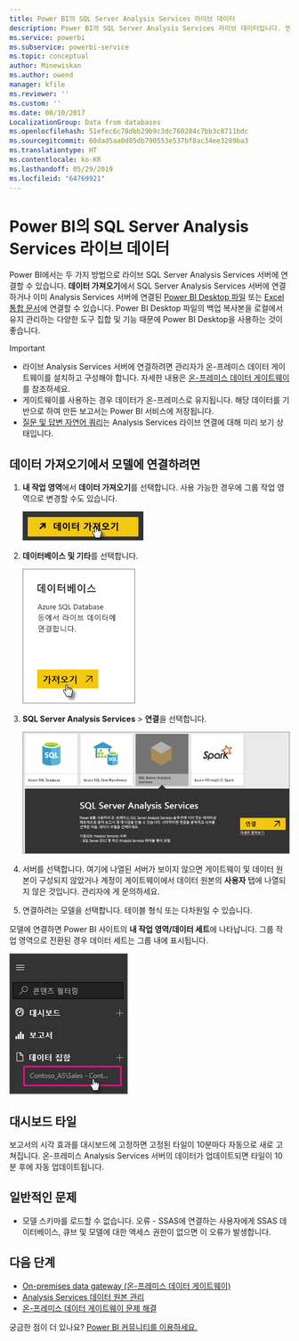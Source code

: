 ```yaml
---
title: Power BI의 SQL Server Analysis Services 라이브 데이터
description: Power BI의 SQL Server Analysis Services 라이브 데이터입니다. 엔터프라이즈 게이트웨이용으로 구성된 데이터 원본을 통해 수행됩니다.
ms.service: powerbi
ms.subservice: powerbi-service
ms.topic: conceptual
author: Minewiskan
ms.author: owend
manager: kfile
ms.reviewer: ''
ms.custom: ''
ms.date: 08/10/2017
LocalizationGroup: Data from databases
ms.openlocfilehash: 51efec6c78dbb29b9c3dc760284c7bb3c8711bdc
ms.sourcegitcommit: 60dad5aa0d85db790553e537bf8ac34ee3289ba3
ms.translationtype: HT
ms.contentlocale: ko-KR
ms.lasthandoff: 05/29/2019
ms.locfileid: "64769921"
---
```

# <a name="sql-server-analysis-services-live-data-in-power-bi"></a>Power BI의 SQL Server Analysis Services 라이브 데이터

Power BI에서는 두 가지 방법으로 라이브 SQL Server Analysis Services 서버에 연결할 수 있습니다. **데이터 가져오기**에서 SQL Server Analysis Services 서버에 연결하거나 이미 Analysis Services 서버에 연결된 [Power BI Desktop 파일](service-desktop-files.md) 또는 [Excel 통합 문서](service-excel-workbook-files.md)에 연결할 수 있습니다. Power BI Desktop 파일의 백업 복사본을 로컬에서 유지 관리하는 다양한 도구 집합 및 기능 때문에 Power BI Desktop을 사용하는 것이 좋습니다.

>[!IMPORTANT]
> * 라이브 Analysis Services 서버에 연결하려면 관리자가 온-프레미스 데이터 게이트웨이를 설치하고 구성해야 합니다. 자세한 내용은 [온-프레미스 데이터 게이트웨이](service-gateway-onprem.md)를 참조하세요.
> * 게이트웨이를 사용하는 경우 데이터가 온-프레미스로 유지됩니다.  해당 데이터를 기반으로 하여 만든 보고서는 Power BI 서비스에 저장됩니다. 
> * [질문 및 답변 자연어 쿼리](service-q-and-a-direct-query.md)는 Analysis Services 라이브 연결에 대해 미리 보기 상태입니다.

## <a name="to-connect-to-a-model-from-get-data"></a>데이터 가져오기에서 모델에 연결하려면

1. **내 작업 영역**에서 **데이터 가져오기**를 선택합니다. 사용 가능한 경우에 그룹 작업 영역으로 변경할 수도 있습니다.

   ![데이터 단추 가져오기에 연결](media/sql-server-analysis-services-tabular-data/connecttoas_getdatabutton.png)

2. **데이터베이스 및 기타**를 선택합니다.

   ![데이터 1에 연결](media/sql-server-analysis-services-tabular-data/connecttoas_getdata_1.png)

3. **SQL Server Analysis Services** > **연결**을 선택합니다.

   ![데이터 2에 연결](media/sql-server-analysis-services-tabular-data/connecttoas_getdata_2.png)

4. 서버를 선택합니다. 여기에 나열된 서버가 보이지 않으면 게이트웨이 및 데이터 원본이 구성되지 않았거나 계정이 게이트웨이에서 데이터 원본의 **사용자** 탭에 나열되지 않은 것입니다. 관리자에 게 문의하세요.

5. 연결하려는 모델을 선택합니다. 테이블 형식 또는 다차원일 수 있습니다.

모델에 연결하면 Power BI 사이트의 **내 작업 영역/데이터 세트**에 나타납니다. 그룹 작업 영역으로 전환된 경우 데이터 세트는 그룹 내에 표시됩니다.

![데이터 집합에 연결](media/sql-server-analysis-services-tabular-data/connecttoas_dataset_5.png)

## <a name="dashboard-tiles"></a>대시보드 타일

보고서의 시각 효과를 대시보드에 고정하면 고정된 타일이 10분마다 자동으로 새로 고쳐집니다. 온-프레미스 Analysis Services 서버의 데이터가 업데이트되면 타일이 10분 후에 자동 업데이트됩니다.

## <a name="common-issues"></a>일반적인 문제

* 모델 스키마를 로드할 수 없습니다. 오류 - SSAS에 연결하는 사용자에게 SSAS 데이터베이스, 큐브 및 모델에 대한 액세스 권한이 없으면 이 오류가 발생합니다.

## <a name="next-steps"></a>다음 단계

* [On-premises data gateway (온-프레미스 데이터 게이트웨이)](service-gateway-onprem.md)  
* [Analysis Services 데이터 원본 관리](service-gateway-enterprise-manage-ssas.md)  
* [온-프레미스 데이터 게이트웨이 문제 해결](service-gateway-onprem-tshoot.md)  

궁금한 점이 더 있나요? [Power BI 커뮤니티를 이용하세요.](http://community.powerbi.com/)